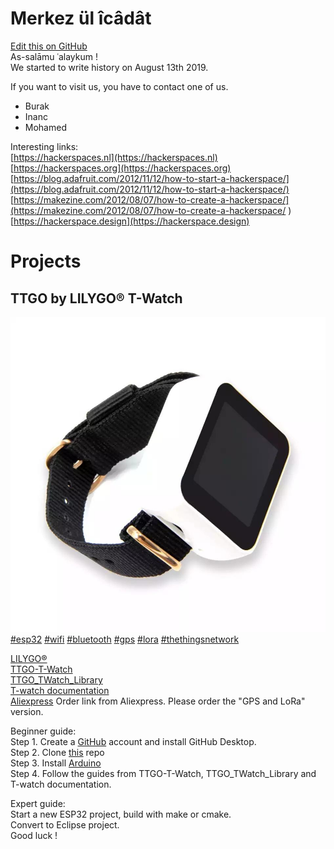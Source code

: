 # Merkez ül îcâdât
[Edit this on GitHub](https://github.com/merkez-ul-icadat/merkez-ul-icadat.github.io)  
As-salāmu ʿalaykum !  
We started to write history on August 13th 2019.  

If you want to visit us, you have to contact one of us.  
- Burak
- Inanc
- Mohamed

Interesting links:  
[https://hackerspaces.nl](https://hackerspaces.nl)  
[https://hackerspaces.org](https://hackerspaces.org)  
[https://blog.adafruit.com/2012/11/12/how-to-start-a-hackerspace/](https://blog.adafruit.com/2012/11/12/how-to-start-a-hackerspace/)  
[https://makezine.com/2012/08/07/how-to-create-a-hackerspace/](https://makezine.com/2012/08/07/how-to-create-a-hackerspace/
)  
[https://hackerspace.design](https://hackerspace.design)  

# Projects
## TTGO by LILYGO® T-Watch
![TTGO T-Watch](img/TTGO_T-Watch.jpeg)  
[#esp32](https://twitter.com/search?q=%23esp32) [#wifi](https://twitter.com/search?q=%23wifi) [#bluetooth](https://twitter.com/search?q=%23bluetooth) [#gps](https://twitter.com/search?q=%23gps) [#lora](https://twitter.com/search?q=%23lora) [#thethingsnetwork](https://twitter.com/search?q=%23thethingsnetwork)    

[LILYGO®](http://www.lilygo.cn/)  
[TTGO-T-Watch](https://github.com/Xinyuan-LilyGO/TTGO-T-Watch)  
[TTGO_TWatch_Library](https://github.com/Xinyuan-LilyGO/TTGO_TWatch_Library)  
[T-watch documentation](https://t-watch-document-en.readthedocs.io/en/latest/index.html)  
[Aliexpress](https://www.aliexpress.com/item/33038999162.html?spm=a2g0s.8937460.0.0.1e452e0eNhD7k4) Order link from Aliexpress. Please order the "GPS and LoRa" version.  

Beginner guide:  
Step 1. Create a [GitHub](https://github.com/join) account and install GitHub Desktop.  
Step 2. Clone [this](https://github.com/merkez-ul-icadat/merkez-ul-icadat.github.io) repo  
Step 3. Install [Arduino](https://www.arduino.cc)  
Step 4. Follow the guides from TTGO-T-Watch, TTGO_TWatch_Library and T-watch documentation.  

Expert guide:  
Start a new ESP32 project, build with make or cmake.  
Convert to Eclipse project.  
Good luck !  
